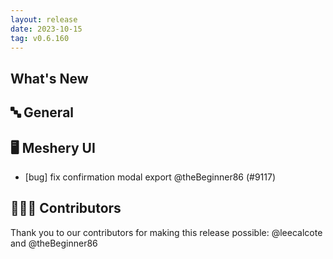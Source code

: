 ```yaml
---
layout: release
date: 2023-10-15
tag: v0.6.160
---
```


## What's New

## 🔤 General

## 🖥 Meshery UI

- [bug] fix confirmation modal export @theBeginner86 (#9117)

## 👨🏽‍💻 Contributors

Thank you to our contributors for making this release possible:
@leecalcote and @theBeginner86
